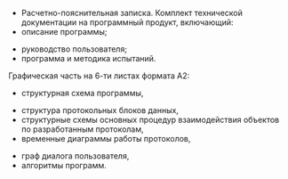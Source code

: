 ﻿- Расчетно-пояснительная записка.
Комплект технической документации на программный продукт, включающий:
- описание программы;
+ руководство пользователя;
+ программа и методика испытаний.

Графическая часть на 6-ти листах формата А2:
- структурная схема программы,
+ структура протокольных блоков данных,
+ структурные схемы основных процедур взаимодействия объектов по разработанным протоколам,
+ временные диаграммы работы протоколов,
- граф диалога пользователя,
- алгоритмы программ.